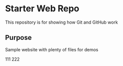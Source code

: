 # Starter Web Repo

This repository is for showing how Git and GitHub work

## Purpose

Sample website with plenty of files for demos

111
222